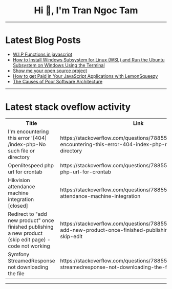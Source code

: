 <h1 align="center">Hi 👋, I'm Tran Ngoc Tam</h1>

---

# Latest Blog Posts 
<!-- BLOG-POST-LIST:START -->
- [W.I.P Functions in javascript](https://dev.to/ashutoshsarangi/wip-functions-in-javascript-3ehj)
- [How to Install Windows Subsystem for Linux &lpar;WSL&rpar; and Run the Ubuntu Subsystem on Windows Using the Terminal](https://dev.to/divyansh_tiwari/how-to-install-windows-subsystem-for-linux-wsl-and-run-the-ubuntu-subsystem-on-windows-using-the-terminal-4m88)
- [Show me your open source project](https://dev.to/aadarshk7/show-me-your-open-source-project-2nlm)
- [How to get Paid in Your JavaScript Applications with LemonSqueezy](https://dev.to/adarshgupta101/how-to-get-paid-in-your-javascript-applications-with-lemonsqueezy-8om)
- [The Causes of Poor Software Architecture](https://dev.to/diegosilva13/the-causes-of-poor-software-architecture-2gdi)
<!-- BLOG-POST-LIST:END -->

---

# Latest stack oveflow activity
<table>
  <tr><th>Title</th><th>Link</th></tr>
  <!-- STACKOVERFLOW:START --><tr><td>I&#39;m encountering this error &#39;[404] /index-php-No such file or directory</td><td>https://stackoverflow.com/questions/78855291/im-encountering-this-error-404-index-php-no-such-file-or-directory</td></tr><tr><td>Openlitespeed php url for crontab</td><td>https://stackoverflow.com/questions/78855277/openlitespeed-php-url-for-crontab</td></tr><tr><td>Hikvision attendance machine integration [closed]</td><td>https://stackoverflow.com/questions/78855260/hikvision-attendance-machine-integration</td></tr><tr><td>Redirect to &quot;add new product&quot; once finished publishing a new product &lpar;skip edit page&rpar; - code not working</td><td>https://stackoverflow.com/questions/78855101/redirect-to-add-new-product-once-finished-publishing-a-new-product-skip-edit</td></tr><tr><td>Symfony StreamedResponse not downloading the file</td><td>https://stackoverflow.com/questions/78855045/symfony-streamedresponse-not-downloading-the-file</td></tr><!-- STACKOVERFLOW:END -->
</table>

---


